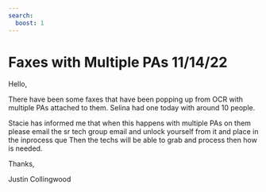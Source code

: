 ```yaml
---
search:
  boost: 1
---
```


# Faxes with Multiple PAs 11/14/22

Hello,

There have been some faxes  that have been popping up from OCR with multiple PAs attached to them. Selina had one today with around 10 people.

Stacie has informed me that when this happens with multiple PAs on them please email the sr tech group email and unlock yourself from it and place in the inprocess que
Then the techs will be able to grab and process then how is needed.

Thanks,
 
Justin Collingwood
